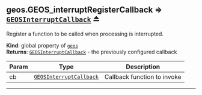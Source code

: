 <a name="exp_module_geos--geos.GEOS_interruptRegisterCallback"></a>

## geos.GEOS\_interruptRegisterCallback ⇒ [<code>GEOSInterruptCallback</code>](/typedefs-enums/typedefs-enums.html#GEOSInterruptCallback) ⏏
Register a function to be called when processing is interrupted.

**Kind**: global property of [<code>geos</code>](/typedefs-enums/typedefs-enums.html#module_geos)  
**Returns**: [<code>GEOSInterruptCallback</code>](/typedefs-enums/typedefs-enums.html#GEOSInterruptCallback) - the previously configured callback  

| Param | Type | Description |
| --- | --- | --- |
| cb | [<code>GEOSInterruptCallback</code>](/typedefs-enums/typedefs-enums.html#GEOSInterruptCallback) | Callback function to invoke |


---
